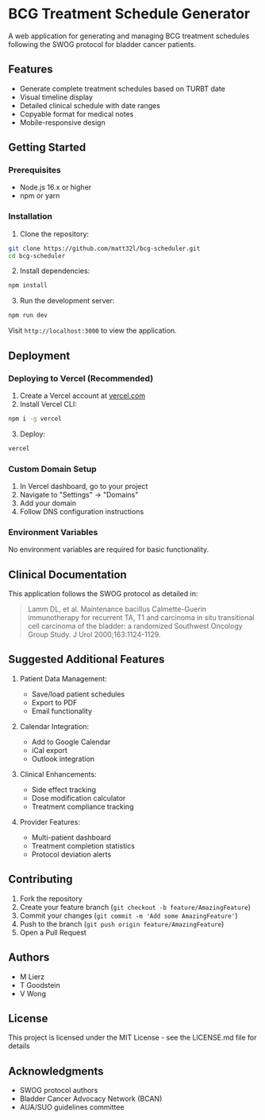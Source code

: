 # BCG Treatment Schedule Generator

A web application for generating and managing BCG treatment schedules following the SWOG protocol for bladder cancer patients.

## Features

- Generate complete treatment schedules based on TURBT date
- Visual timeline display
- Detailed clinical schedule with date ranges
- Copyable format for medical notes
- Mobile-responsive design

## Getting Started

### Prerequisites

- Node.js 16.x or higher
- npm or yarn

### Installation

1. Clone the repository:
```bash
git clone https://github.com/matt32l/bcg-scheduler.git
cd bcg-scheduler
```

2. Install dependencies:
```bash
npm install
```

3. Run the development server:
```bash
npm run dev
```

Visit `http://localhost:3000` to view the application.

## Deployment

### Deploying to Vercel (Recommended)

1. Create a Vercel account at [vercel.com](https://vercel.com)
2. Install Vercel CLI:
```bash
npm i -g vercel
```

3. Deploy:
```bash
vercel
```

### Custom Domain Setup

1. In Vercel dashboard, go to your project
2. Navigate to "Settings" → "Domains"
3. Add your domain
4. Follow DNS configuration instructions

### Environment Variables

No environment variables are required for basic functionality.

## Clinical Documentation

This application follows the SWOG protocol as detailed in:
> Lamm DL, et al. Maintenance bacillus Calmette-Guerin immunotherapy for recurrent TA, T1 and carcinoma in situ transitional cell carcinoma of the bladder: a randomized Southwest Oncology Group Study. J Urol 2000;163:1124-1129.

## Suggested Additional Features

1. Patient Data Management:
   - Save/load patient schedules
   - Export to PDF
   - Email functionality

2. Calendar Integration:
   - Add to Google Calendar
   - iCal export
   - Outlook integration

3. Clinical Enhancements:
   - Side effect tracking
   - Dose modification calculator
   - Treatment compliance tracking

4. Provider Features:
   - Multi-patient dashboard
   - Treatment completion statistics
   - Protocol deviation alerts

## Contributing

1. Fork the repository
2. Create your feature branch (`git checkout -b feature/AmazingFeature`)
3. Commit your changes (`git commit -m 'Add some AmazingFeature'`)
4. Push to the branch (`git push origin feature/AmazingFeature`)
5. Open a Pull Request

## Authors

- M Lierz
- T Goodstein
- V Wong

## License

This project is licensed under the MIT License - see the LICENSE.md file for details

## Acknowledgments

- SWOG protocol authors
- Bladder Cancer Advocacy Network (BCAN)
- AUA/SUO guidelines committee